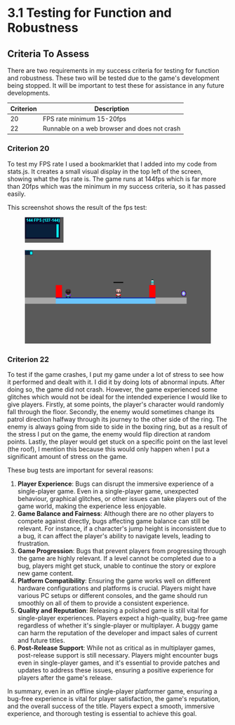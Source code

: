 # 3.1 Testing for Function and Robustness

## Criteria To Assess

There are two requirements in my success criteria for testing for function and robustness. These two will be tested due to the game's development being stopped. It will be important to test these for assistance in any future developments.

| Criterion | Description                                  |
| --------- | -------------------------------------------- |
| 20        | FPS rate minimum 15-20fps                    |
| 22        | Runnable on a web browser and does not crash |

### Criterion 20

To test my FPS rate I used a bookmarklet that I added into my code from stats.js. It creates a small visual display in the top left of the screen, showing what the fps rate is. The game runs at 144fps which is far more than 20fps which was the minimum in my success criteria, so it has passed easily.

This screenshot shows the result of the fps test:

<figure><img src="../.gitbook/assets/image (1) (1) (1) (1).png" alt=""><figcaption></figcaption></figure>

<figure><img src="../.gitbook/assets/image (1) (1) (1).png" alt=""><figcaption></figcaption></figure>

### Criterion 22

To test if the game crashes, I put my game under a lot of stress to see how it performed and dealt with it. I did it by doing lots of abnormal inputs. After doing so, the game did not crash. However, the game experienced some glitches which would not be ideal for the intended experience I would like to give players. Firstly, at some points, the player's character would randomly fall through the floor. Secondly, the enemy would sometimes change its patrol direction halfway through its journey to the other side of the ring. The enemy is always going from side to side in the boxing ring, but as a result of the stress I put on the game, the enemy would flip direction at random points. Lastly, the player would get stuck on a specific point on the last level (the roof), I mention this because this would only happen when I put a significant amount of stress on the game.

These bug tests are important for several reasons:

1. **Player Experience**: Bugs can disrupt the immersive experience of a single-player game. Even in a single-player game, unexpected behaviour, graphical glitches, or other issues can take players out of the game world, making the experience less enjoyable.
2. **Game Balance and Fairness**: Although there are no other players to compete against directly, bugs affecting game balance can still be relevant. For instance, if a character's jump height is inconsistent due to a bug, it can affect the player's ability to navigate levels, leading to frustration.
3. **Game Progression**: Bugs that prevent players from progressing through the game are highly relevant. If a level cannot be completed due to a bug, players might get stuck, unable to continue the story or explore new game content.
4. **Platform Compatibility**: Ensuring the game works well on different hardware configurations and platforms is crucial. Players might have various PC setups or different consoles, and the game should run smoothly on all of them to provide a consistent experience.
5. **Quality and Reputation**: Releasing a polished game is still vital for single-player experiences. Players expect a high-quality, bug-free game regardless of whether it's single-player or multiplayer. A buggy game can harm the reputation of the developer and impact sales of current and future titles.
6. **Post-Release Support**: While not as critical as in multiplayer games, post-release support is still necessary. Players might encounter bugs even in single-player games, and it's essential to provide patches and updates to address these issues, ensuring a positive experience for players after the game's release.

In summary, even in an offline single-player platformer game, ensuring a bug-free experience is vital for player satisfaction, the game's reputation, and the overall success of the title. Players expect a smooth, immersive experience, and thorough testing is essential to achieve this goal.
